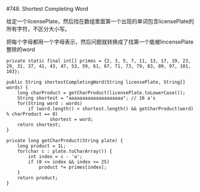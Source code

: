 #748. Shortest Completing Word

给定一个licensePlate，然后找在数组里面第一个出现的单词包含licensePlate的所有字符，不区分大小写。

把每个字母都用一个字母表示，然后问题就转换成了找第一个能被lincensePlate整除的word

    private static final int[] primes = {2, 3, 5, 7, 11, 13, 17, 19, 23, 29, 31, 37, 41, 43, 47, 53, 59, 61, 67, 71, 73, 79, 83, 89, 97, 101, 103}; 
    
    public String shortestCompletingWord(String licensePlate, String[] words) {
        long charProduct = getCharProduct(licensePlate.toLowerCase());
        String shortest = "aaaaaaaaaaaaaaaaaaaa"; // 16 a's
        for(String word : words)
            if (word.length() < shortest.length() && getCharProduct(word) % charProduct == 0)
                    shortest = word;
        return shortest;
    }
    
    private long getCharProduct(String plate) {
        long product = 1L;
        for(char c : plate.toCharArray()) {
            int index = c - 'a';
            if (0 <= index && index <= 25) 
                product *= primes[index];
        }
        return product;
    }